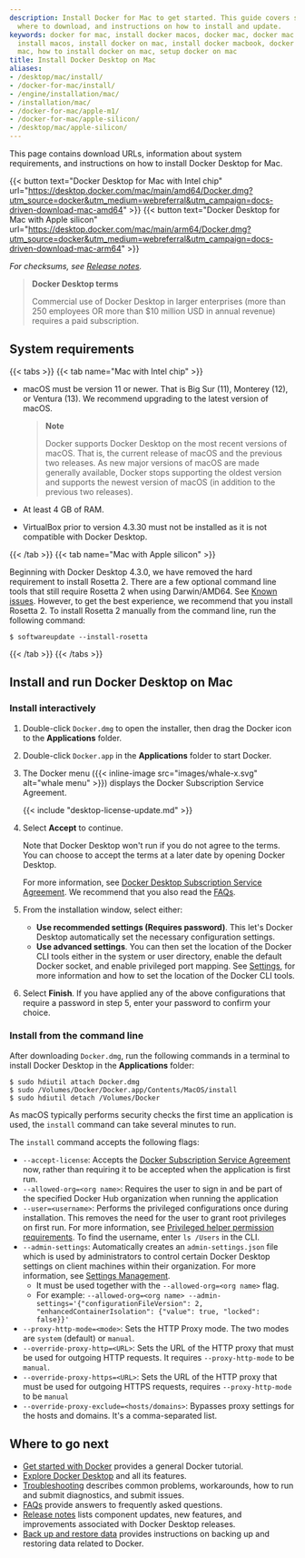 ```yaml
---
description: Install Docker for Mac to get started. This guide covers system requirements,
  where to download, and instructions on how to install and update.
keywords: docker for mac, install docker macos, docker mac, docker mac install, docker
  install macos, install docker on mac, install docker macbook, docker desktop for
  mac, how to install docker on mac, setup docker on mac
title: Install Docker Desktop on Mac
aliases:
- /desktop/mac/install/
- /docker-for-mac/install/
- /engine/installation/mac/
- /installation/mac/
- /docker-for-mac/apple-m1/
- /docker-for-mac/apple-silicon/
- /desktop/mac/apple-silicon/
---
```


This page contains download URLs, information about system requirements, and instructions on how to install Docker Desktop for Mac.

{{< button text="Docker Desktop for Mac with Intel chip" url="https://desktop.docker.com/mac/main/amd64/Docker.dmg?utm_source=docker&utm_medium=webreferral&utm_campaign=docs-driven-download-mac-amd64" >}}
{{< button text="Docker Desktop for Mac with Apple silicon" url="https://desktop.docker.com/mac/main/arm64/Docker.dmg?utm_source=docker&utm_medium=webreferral&utm_campaign=docs-driven-download-mac-arm64" >}}

*For checksums, see [Release notes](../release-notes.md).*

> **Docker Desktop terms**
>
> Commercial use of Docker Desktop in larger enterprises (more than 250
> employees OR more than $10 million USD in annual revenue) requires a paid
> subscription.

## System requirements

{{< tabs >}}
{{< tab name="Mac with Intel chip" >}}

- macOS must be version 11 or newer. That is Big Sur (11), Monterey (12), or Ventura (13). We recommend upgrading to the latest version of macOS.

  > **Note**
  >
  > Docker supports Docker Desktop on the most recent versions of macOS. That is, the current release of macOS and the previous two releases. As new major versions of macOS are made generally available, Docker stops supporting the oldest version and supports the newest version of macOS (in addition to the previous two releases).

- At least 4 GB of RAM.

- VirtualBox prior to version 4.3.30 must not be installed as it is not compatible with Docker Desktop.

{{< /tab >}}
{{< tab name="Mac with Apple silicon" >}}

Beginning with Docker Desktop 4.3.0, we have removed the hard requirement to install Rosetta 2. There are a few optional command line tools that still require Rosetta 2 when using Darwin/AMD64. See [Known issues](../troubleshoot/known-issues.md). However, to get the best experience, we recommend that you install Rosetta 2. To install Rosetta 2 manually from the command line, run the following command:

  ```console
  $ softwareupdate --install-rosetta
  ```
{{< /tab >}}
{{< /tabs >}}

## Install and run Docker Desktop on Mac

### Install interactively

1. Double-click `Docker.dmg` to open the installer, then drag the Docker icon to
    the **Applications** folder.


2. Double-click `Docker.app` in the **Applications** folder to start Docker.

3. The Docker menu ({{< inline-image src="images/whale-x.svg" alt="whale menu" >}}) displays the Docker Subscription Service Agreement.

    {{< include "desktop-license-update.md" >}}

4. Select **Accept** to continue. 

   Note that Docker Desktop won't run if you do not agree to the terms. You can choose to accept the terms at a later date by opening Docker Desktop.

   For more information, see [Docker Desktop Subscription Service Agreement](https://www.docker.com/legal/docker-subscription-service-agreement). We recommend that you also read the [FAQs](https://www.docker.com/pricing/faq).
5. From the installation window, select either: 
   - **Use recommended settings (Requires password)**. This let's Docker Desktop automatically set the necessary configuration settings. 
   - **Use advanced settings**. You can then set the location of the Docker CLI tools either in the system or user directory, enable the default Docker socket, and enable privileged port mapping. See [Settings](../settings/mac.md#advanced), for more information and how to set the location of the Docker CLI tools.
6. Select **Finish**. If you have applied any of the above configurations that require a password in step 5, enter your password to confirm your choice.  

### Install from the command line

After downloading `Docker.dmg`, run the following commands in a terminal to install Docker Desktop in the **Applications** folder:

```console
$ sudo hdiutil attach Docker.dmg
$ sudo /Volumes/Docker/Docker.app/Contents/MacOS/install
$ sudo hdiutil detach /Volumes/Docker
```

As macOS typically performs security checks the first time an application is used, the `install` command can take several minutes to run.

The `install` command accepts the following flags:
- `--accept-license`: Accepts the [Docker Subscription Service Agreement](https://www.docker.com/legal/docker-subscription-service-agreement) now, rather than requiring it to be accepted when the application is first run.
- `--allowed-org=<org name>`: Requires the user to sign in and be part of the specified Docker Hub organization when running the application
- `--user=<username>`: Performs the privileged configurations once during installation. This removes the need for the user to grant root privileges on first run. For more information, see [Privileged helper permission requirements](../mac/permission-requirements.md#permission-requirements). To find the username, enter `ls /Users` in the CLI.
- `--admin-settings`: Automatically creates an `admin-settings.json` file which is used by administrators to control certain Docker Desktop settings on client machines within their organization. For more information, see [Settings Management](../hardened-desktop/settings-management/index.md).
  - It must be used together with the `--allowed-org=<org name>` flag. 
  - For example:
    `--allowed-org=<org name> --admin-settings='{"configurationFileVersion": 2, "enhancedContainerIsolation": {"value": true, "locked": false}}'`
- `--proxy-http-mode=<mode>`: Sets the HTTP Proxy mode. The two modes are `system` (default) or `manual`.
- `--override-proxy-http=<URL>`: Sets the URL of the HTTP proxy that must be used for outgoing HTTP requests. It requires `--proxy-http-mode` to be `manual`.
- `--override-proxy-https=<URL>`: Sets the URL of the HTTP proxy that must be used for outgoing HTTPS requests, requires `--proxy-http-mode` to be `manual`
- `--override-proxy-exclude=<hosts/domains>`: Bypasses proxy settings for the hosts and domains. It's a comma-separated list.

## Where to go next

- [Get started with Docker](../../get-started/index.md) provides a general Docker tutorial.
- [Explore Docker Desktop](../use-desktop/index.md) and all its features.
- [Troubleshooting](../troubleshoot/overview.md) describes common problems, workarounds, how
  to run and submit diagnostics, and submit issues.
- [FAQs](../faqs/general.md) provide answers to frequently asked questions.
- [Release notes](../release-notes.md) lists component updates, new features, and improvements associated with Docker Desktop releases.
- [Back up and restore data](../backup-and-restore.md) provides instructions
  on backing up and restoring data related to Docker.